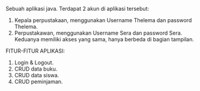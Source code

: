 Sebuah aplikasi java. Terdapat 2 akun di aplikasi tersebut:
1. Kepala perpustakaan, menggunakan Username Thelema dan password Thelema.
2. Perpustakawan, menggunakan Username Sera dan password Sera. Keduanya memiliki akses yang sama, hanya berbeda di bagian tampilan.

FITUR-FITUR APLIKASI:
1. Login & Logout.
2. CRUD data buku.
3. CRUD data siswa.
4. CRUD peminjaman.
